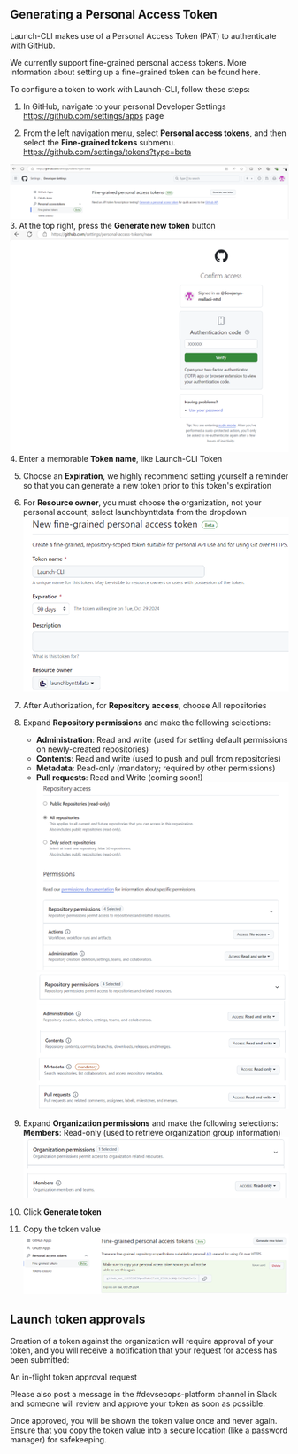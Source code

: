 ## Generating a Personal Access Token
Launch-CLI makes use of a Personal Access Token (PAT) to authenticate with GitHub.

We currently support fine-grained personal access tokens. More information about setting up a fine-grained token can be found here.

To configure a token to work with Launch-CLI, follow these steps:

1. In GitHub, navigate to your personal Developer Settings https://github.com/settings/apps page

2. From the left navigation menu, select **Personal access tokens**, and then select the **Fine-grained tokens** submenu. https://github.com/settings/tokens?type=beta

![img.png](img.png)
3. At the top right, press the **Generate new token** button
![img_1.png](img_1.png)
4. Enter a memorable **Token name**, like Launch-CLI Token

5. Choose an **Expiration**, we highly recommend setting yourself a reminder so that you can generate a new token prior to this token's expiration

6. For **Resource owner**, you must choose the organization, not your personal account; select launchbynttdata from the dropdown
![img_2.png](img_2.png)
7. After Authorization, for **Repository access**, choose All repositories

8. Expand **Repository permissions** and make the following selections:

   * **Administration**: Read and write (used for setting default permissions on newly-created repositories)
   * **Contents**: Read and write (used to push and pull from repositories)
   * **Metadata**: Read-only (mandatory; required by other permissions)
   * **Pull requests**: Read and Write (coming soon!)
![img_3.png](img_3.png)
![img_5.png](img_5.png)
9. Expand **Organization permissions** and make the following selections:
   **Members**: Read-only (used to retrieve organization group information)
![img_4.png](img_4.png)
10. Click **Generate token**
11. Copy the token value
![img_6.png](img_6.png)
## Launch token approvals
Creation of a token against the organization will require approval of your token, and you will receive a notification that your request for access has been submitted:

An in-flight token approval request

Please also post a message in the #devsecops-platform channel in Slack and someone will review and approve your token as soon as possible.

Once approved, you will be shown the token value once and never again. Ensure that you copy the token value into a secure location (like a password manager) for safekeeping.